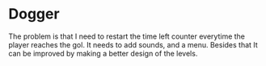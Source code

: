 # Dogger
The problem is that I need to restart the time left counter everytime the player reaches the gol. It needs to add sounds, and a menu. Besides that It can be improved by making a better design of the levels.
